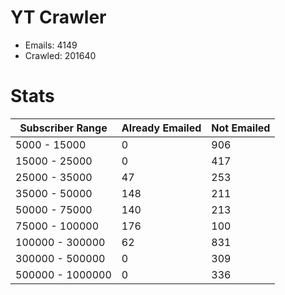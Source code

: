 # YT Crawler
- Emails: 4149
- Crawled: 201640

# Stats
| Subscriber Range  | Already Emailed | Not Emailed |
|-------|-------|-------|
| 5000 - 15000 | 0 | 906 |
| 15000 - 25000 | 0 | 417 |
| 25000 - 35000 | 47 | 253 |
| 35000 - 50000 | 148 | 211 |
| 50000 - 75000 | 140 | 213 |
| 75000 - 100000 | 176 | 100 |
| 100000 - 300000 | 62 | 831 |
| 300000 - 500000 | 0 | 309 |
| 500000 - 1000000 | 0 | 336 |
